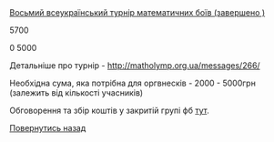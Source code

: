 ## 
[Восьмий всеукраїнський турнір математичних боїв (завершено )](/info/for-grads/восьмий-всеукраїнський-турнір-математичних-боїв/)

5700

0
5000

Детальніше про турнір - http://matholymp.org.ua/messages/266/

Необхідна сума, яка потрібна для оргвнесків - 2000 - 5000грн (залежить від кількості учасників)

Обговорення та збір коштів у закритій групі фб [тут](https://www.facebook.com/groups/426478430768968/permalink/718293588254116/).

<!-- <form action="/%D0%B4%D0%BB%D1%8F-%D0%B2%D0%B8%D0%BF%D1%83%D1%81%D0%BA%D0%BD%D0%B8%D0%BA%D1%96%D0%B2/%D0%B2%D0%BE%D1%81%D1%8C%D0%BC%D0%B8%D0%B9-%D0%B2%D1%81%D0%B5%D1%83%D0%BA%D1%80%D0%B0%D1%97%D0%BD%D1%81%D1%8C%D0%BA%D0%B8%D0%B9-%D1%82%D1%83%D1%80%D0%BD%D1%96%D1%80-%D0%BC%D0%B0%D1%82%D0%B5%D0%BC%D0%B0%D1%82%D0%B8%D1%87%D0%BD%D0%B8%D1%85-%D0%B1%D0%BE%D1%97%D0%B2" class="donateform" enctype="multipart/form-data" method="post"><input id="Email" name="Email" placeholder="email@domain.com" type="email" value="" /><input id="Name" name="Name" placeholder="Вася Пупкін" type="text" value="" /><input type="number" id="Amount" name="Amount" placeholder="100 UAH" />
<input type="hidden" id="ProjectId" name="ProjectId" value="1299" />
<input type="hidden" id="Subscribe" name="Subscribe" value="fasle" />
<input type="submit" value="Зробити внесок" />
<input name='ufprt' type='hidden' value='10C8E357D537D2A3B9F4423028911DD079AE46C954EB477E60DDA0D8A16051631F866BE8EAB9A873DECCE1ABC2A083152D11AD37CD8D3E16D34E7D8A6420A10914A5F1B9FCCD0E9AA2CF74AC9C7830FB8A0718DF2BB30181799E1E0C087BBB21E3667BB2CC039464BA97E59C1A9C750B3837577BDE14771845597F2674DF82AFBD6F9531E40015AB57CE0C61BD1381BA' /></form> -->


[Повернутись назад](/info/for-grads/)
